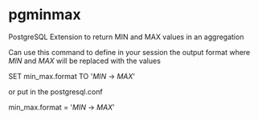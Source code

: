 # pgminmax
PostgreSQL Extension to return MIN and MAX values in an aggregation

Can use this command to define in your session the output format where _MIN_ and _MAX_ will be replaced with the values

SET min_max.format TO '_MIN_ -> _MAX_'

or put in the postgresql.conf

min_max.format = '_MIN_ -> _MAX_'


